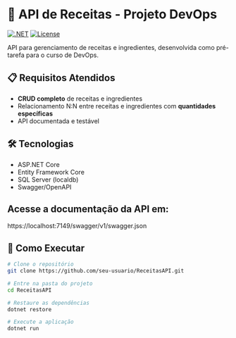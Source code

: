 # 🍳 API de Receitas - Projeto DevOps

[![.NET](https://img.shields.io/badge/.NET-6.0-purple)](https://dotnet.microsoft.com/)
[![License](https://img.shields.io/badge/license-MIT-blue)](LICENSE)

API para gerenciamento de receitas e ingredientes, desenvolvida como pré-tarefa para o curso de DevOps.


## 📋 Requisitos Atendidos
- **CRUD completo** de receitas e ingredientes
- Relacionamento N:N entre receitas e ingredientes com **quantidades específicas**
- API documentada e testável

## 🛠️ Tecnologias
- ASP.NET Core 
- Entity Framework Core
- SQL Server (localdb)
- Swagger/OpenAPI

## Acesse a documentação da API em:
  https://localhost:7149/swagger/v1/swagger.json

## 🚀 Como Executar
```bash
# Clone o repositório
git clone https://github.com/seu-usuario/ReceitasAPI.git

# Entre na pasta do projeto
cd ReceitasAPI

# Restaure as dependências
dotnet restore

# Execute a aplicação
dotnet run
